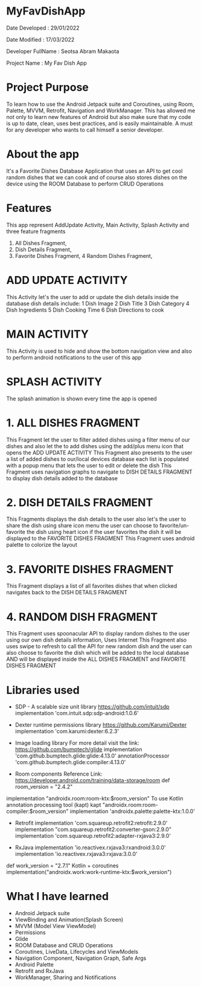 # MyFavDishApp
Date Developed           : 29/01/2022

Date Modified            : 17/03/2022

Developer FullName       : Seotsa Abram Makaota

Project Name             : My Fav Dish App

# Project Purpose          
To learn how to use the Android Jetpack suite and Coroutines, using Room, Palette, MVVM, Retrofit, Navigation and WorkManager.
This has allowed me not only to learn new features of Android but also make sure that my code is up to date,
clean, uses best practices, and is easily maintainable.
A must for any developer who wants to call himself a senior developer.
 
 
 # About the app            
 It's a Favorite Dishes Database Application that uses an API to get cool random dishes that we can cook
 and of course also stores dishes on the device using the ROOM Database to perform CRUD Operations
 
 # Features           
 This app represent AddUpdate Activity, Main Activity, Splash Activity and three feature fragments 
 1. All Dishes Fragment,
 2. Dish Details Fragment,
 3. Favorite Dishes Fragment,
 4  Random Dishes Fragment,

 # ADD UPDATE ACTIVITY
 This Activity let's the user to add or update the dish details inside the database dish details include: 
 1 Dish Image
 2 Dish Title
 3 Dish Category
 4 Dish Ingredients
 5 Dish Cooking Time
 6 Dish Directions to cook
 # MAIN ACTIVITY
 This Activity is used to hide and show the bottom navigation view and also to perform android notifications to the user of this app

 # SPLASH ACTIVITY
 The splash animation is shown every time the app is opened

 # 1. ALL DISHES FRAGMENT
 This Fragment let the user to filter added dishes using a filter menu of our dishes
 and also let the to add dishes using the add/plus menu icon that opens the ADD UPDATE ACTIVITY
 This Fragment also presents to the user a list of added dishes to our/local devices database
 each list is populated with a popup menu that lets the user to edit or delete the dish
 This Fragment uses navigation graphs to navigate to DISH DETAILS FRAGMENT to display dish details
 added to the database

 # 2. DISH DETAILS FRAGMENT
 This Fragments displays the dish details to the user also let's the user to share the dish using share icon menu
 the user can choose to favorite/un-favorite the dish using heart icon
 if the user favorites the dish it will be displayed to the FAVORITE DISHES FRAGMENT
 This Fragment uses android palette to colorize the layout

 # 3. FAVORITE DISHES FRAGMENT
 This Fragment displays a list of all favorites dishes that when clicked navigates back to the DISH DETAILS FRAGMENT

 # 4. RANDOM DISH FRAGMENT
 This Fragment uses spoonacular API to display random dishes to the user using our own dish details information, Uses Internet
 This Fragment also uses swipe to refresh to call the API for new random dish
 and the user can also choose to favorite the dish which will be added to the local database
 AND will be displayed inside the ALL DISHES FRAGMENT and FAVORITE DISHES FRAGMENT



 # Libraries used         
 * SDP - A scalable size unit library
 https://github.com/intuit/sdp
 implementation 'com.intuit.sdp:sdp-android:1.0.6'

 * Dexter runtime permissions library
 https://github.com/Karumi/Dexter
 implementation 'com.karumi:dexter:6.2.3'

 * Image loading library
 For more detail visit the link: https://github.com/bumptech/glide
 implementation 'com.github.bumptech.glide:glide:4.13.0'
 annotationProcessor 'com.github.bumptech.glide:compiler:4.13.0'


 * Room components
 Reference Link: https://developer.android.com/training/data-storage/room
 def room_version = "2.4.2"

 implementation "androidx.room:room-ktx:$room_version"
 To use Kotlin annotation processing tool (kapt)
 kapt "androidx.room:room-compiler:$room_version"
 implementation 'androidx.palette:palette-ktx:1.0.0'

 * Retrofit
 implementation 'com.squareup.retrofit2:retrofit:2.9.0'
 implementation "com.squareup.retrofit2:converter-gson:2.9.0"
 implementation 'com.squareup.retrofit2:adapter-rxjava3:2.9.0'

 * RxJava
 implementation 'io.reactivex.rxjava3:rxandroid:3.0.0'
 implementation 'io.reactivex.rxjava3:rxjava:3.0.0'

 def work_version = "2.7.1"
 Kotlin + coroutines
 implementation("androidx.work:work-runtime-ktx:$work_version")


 # What I have learned
 * Android Jetpack suite
 * ViewBinding and Animation(Splash Screen)
 * MVVM (Model View ViewModel)
 * Permissions
 * Glide
 * ROOM Database and CRUD Operations
 * Coroutines, LiveData, Lifecycles and ViewModels
 * Navigation Component, Navigation Graph, Safe Args
 * Android Palette
 * Retrofit and RxJava
 * WorkManager, Sharing and Notifications

